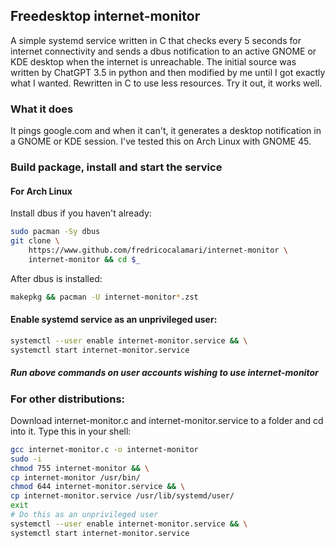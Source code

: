 ## Freedesktop internet-monitor
A simple systemd service written in C that checks every 5 seconds for internet 
connectivity and sends a dbus notification to an active GNOME or KDE desktop
when the internet is unreachable. The initial source was written by ChatGPT 3.5
in python and then modified by me until I got exactly what I wanted. Rewritten
in C to use less resources. Try it out, it works well.

### What it does
It pings google.com and when it can't, it generates a desktop notification in
a GNOME or KDE session. I've tested this on Arch Linux with GNOME 45.

### Build package, install and start the service
#### For Arch Linux
Install dbus if you haven't already:
```bash
sudo pacman -Sy dbus
git clone \
    https://www.github.com/fredricocalamari/internet-monitor \
    internet-monitor && cd $_
```
After dbus is installed: 
```bash
makepkg && pacman -U internet-monitor*.zst
```
#### Enable systemd service as an unprivileged user:
```bash
systemctl --user enable internet-monitor.service && \
systemctl start internet-monitor.service
```
##### Run above commands on user accounts wishing to use internet-monitor

### For other distributions:
Download internet-monitor.c and internet-monitor.service to a folder and
cd into it.
Type this in your shell:
```bash
gcc internet-monitor.c -o internet-monitor
sudo -i
chmod 755 internet-monitor && \
cp internet-monitor /usr/bin/
chmod 644 internet-monitor.service && \
cp internet-monitor.service /usr/lib/systemd/user/
exit
# Do this as an unprivileged user
systemctl --user enable internet-monitor.service && \
systemctl start internet-monitor.service
```
